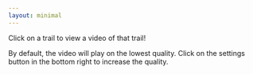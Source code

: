 ```yaml
---
layout: minimal
---
```


Click on a trail to view a video of that trail!

By default, the video will play on the lowest quality. Click on the settings button in the bottom right to increase the quality.